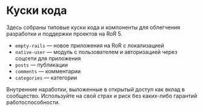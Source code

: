 Куски кода
==========

Здесь собраны типовые куски кода и компоненты для облегчения разработки и поддержки проектов на RoR 5.

 * `empty-rails` — новое приложения на RoR с локализацией
 * `native-user` — модуль с пользователем и авторизацией через соцсети для приложения
 * `posts` — публикации
 * `comments` — комментарии
 * `categories` — категории

Внутренние наработки, выложенные в открытый доступ как вклад в сообщество.
Используйте на свой страх и риск без каких-либо гарантий работоспособности.
